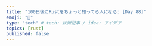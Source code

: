 ```yaml
---
title: "100日後にRustをちょっと知ってる人になる: [Day 88]"
emoji: "🦀"
type: "tech" # tech: 技術記事 / idea: アイデア
topics: [rust]
published: false
---
```

